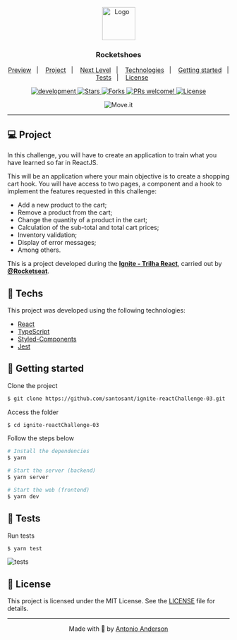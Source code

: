 <p align="center">
  <a href="#">
    <img alt="Logo" title="Logo" src=".github/logo.png" width="75px" />
  </a>
  <h3 align="center">Rocketshoes</h3>
</p>

<p align="center">
  <a href="#-preview">Preview</a>&nbsp;&nbsp;&nbsp;|&nbsp;&nbsp;&nbsp;
  <a href="#-project">Project</a>&nbsp;&nbsp;&nbsp;|&nbsp;&nbsp;&nbsp;
  <a href="#-next-level">Next Level</a>&nbsp;&nbsp;&nbsp;|&nbsp;&nbsp;&nbsp;
  <a href="#-technologies">Technologies</a>&nbsp;&nbsp;&nbsp;|&nbsp;&nbsp;&nbsp;
  <a href="#-getting-started">Getting started</a>&nbsp;&nbsp;&nbsp;|&nbsp;&nbsp;&nbsp;
  <a href="#-tests">Tests</a>&nbsp;&nbsp;&nbsp;|&nbsp;&nbsp;&nbsp;
  <a href="#-license">License</a>
</p>

<p align="center">

  <a href="#">
    <img alt="development" src="https://img.shields.io/static/v1?label=version&message=1.0.0&color=FFFFFF&labelColor=4d4d4d">
  </a>

  <a href="#">
    <img src="https://img.shields.io/github/stars/KesleyDavid/study_Ignite_React_Challenge-02-01?label=stars&message=MIT&color=28F5BE&labelColor=4d4d4d" alt="Stars">
  </a>

  <a href="#">
    <img src="https://img.shields.io/github/forks/KesleyDavid/study_Ignite_React_Challenge-02-01?label=forks&message=MIT&color=28F5BE&labelColor=4d4d4d" alt="Forks">  
  </a>

  <a href="#">
    <img src="https://img.shields.io/static/v1?label=PRs&message=welcome&color=28F5BE&labelColor=4d4d4d" alt="PRs welcome!" />
  </a>

  <a href="./LICENSE">
    <img alt="License" src="https://img.shields.io/static/v1?label=license&message=MIT&color=28F5BE&labelColor=4d4d4d">
  </a>

</p>

<p align="center">
    <img alt="Move.it" title="Move.it" src=".github/preview.png" />
</p>

<hr>

## 💻 Project

In this challenge, you will have to create an application to train what you have learned so far in ReactJS.  

This will be an application where your main objective is to create a shopping cart hook. You will have access to two pages, a component and a hook to implement the features requested in this challenge:  

- Add a new product to the cart;
- Remove a product from the cart;
- Change the quantity of a product in the cart;
- Calculation of the sub-total and total cart prices;
- Inventory validation;
- Display of error messages;
- Among others.
  
This is a project developed during the **[Ignite - Trilha React](https://rocketseat.com.br/)**, carried out by **[@Rocketseat](https://github.com/Rocketseat)**.

## 🔖 Techs

This project was developed using the following technologies:

- [React](https://reactjs.org)
- [TypeScript](https://www.typescriptlang.org/)
- [Styled-Components](https://styled-components.com/)
- [Jest](https://jestjs.io/)

## 🚀 Getting started

Clone the project

```bash
$ git clone https://github.com/santosant/ignite-reactChallenge-03.git
```

Access the folder
```bash
$ cd ignite-reactChallenge-03
```

Follow the steps below
```bash
# Install the dependencies
$ yarn

# Start the server (backend)
$ yarn server

# Start the web (frontend)
$ yarn dev
```

## 🧪 Tests

<!-- ```bash
  # Coming soon
``` -->

Run tests
```bash
$ yarn test
```

![tests](./.github/tests.png?raw=true)

## 📝 License

This project is licensed under the MIT License. See the [LICENSE](LICENSE) file for details.


---

<p align="center">Made with 💜 by <a href="https://www.linkedin.com/in/aaasantos/" target="_blank">Antonio Anderson</a></p>
